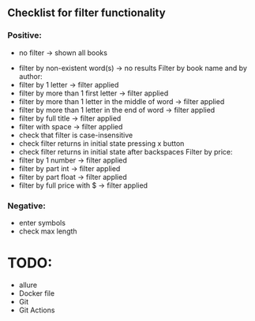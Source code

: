 ## Checklist for filter functionality

### Positive:
+ no filter -> shown all books
- filter by non-existent word(s) -> no results
Filter by book name and by author:
- filter by 1 letter -> filter applied
- filter by more than 1 first  letter -> filter applied
- filter by more than 1 letter in the middle of word -> filter applied
- filter by more than 1 letter in the end of word -> filter applied
- filter by full title -> filter applied
- filter with space -> filter applied
- check that filter is case-insensitive
- check filter returns in initial state pressing x button
- check filter returns in initial state after backspaces
Filter by price:
- filter by 1 number -> filter applied
- filter by part int -> filter applied
- filter by part float -> filter applied
- filter by full price with $ -> filter applied
### Negative:
- enter symbols
- check max length


# TODO:
- allure
- Docker file
- Git
- Git Actions